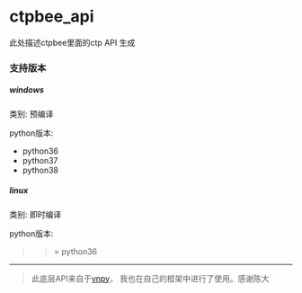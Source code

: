 # ctpbee_api
此处描述ctpbee里面的ctp API 生成

###  支持版本
##### windows
类别: 预编译

python版本:

- python36
- python37
- python38

##### linux
类别: 即时编译

python版本:

> >= python36 

---
> 此底层API来自于[vnpy](https://github.com/vnpy/vnpy)， 我也在自己的框架中进行了使用。感谢陈大 
